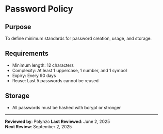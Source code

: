 # Password Policy

## Purpose
To define minimum standards for password creation, usage, and storage.

## Requirements
- Minimum length: 12 characters
- Complexity: At least 1 uppercase, 1 number, and 1 symbol
- Expiry: Every 90 days
- Reuse: Last 5 passwords cannot be reused

## Storage
- All passwords must be hashed with bcrypt or stronger

---

**Reviewed by**: Polynzo 
**Last Reviewed**: June 2, 2025  
**Next Review**: September 2, 2025  
